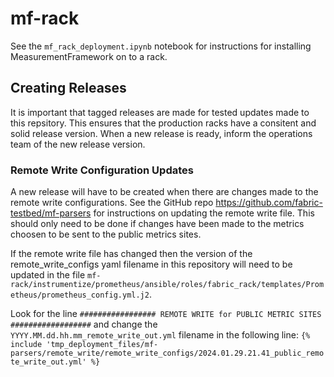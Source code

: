 # mf-rack
See the ```mf_rack_deployment.ipynb``` notebook for instructions for installing MeasurementFramework on to a rack.


## Creating Releases
It is important that tagged releases are made for tested updates made to this repsitory. This ensures that the production racks have a consitent and solid release version. When a new release is ready, inform the operations team of the new release version.

### Remote Write Configuration Updates
A new release will have to be created when there are changes made to the remote write configurations. See the GitHub repo https://github.com/fabric-testbed/mf-parsers for instructions on updating the remote write file. This should only need to be done if changes have been made to the metrics choosen to be sent to the public metrics sites.

 If the remote write file has changed then the version of the remote_write_configs yaml filename in this repository will need to be updated in the file 
`mf-rack/instrumentize/prometheus/ansible/roles/fabric_rack/templates/Prometheus/prometheus_config.yml.j2`.

Look for the line 
`################# REMOTE WRITE for PUBLIC METRIC SITES ##################` 
and change the 
`YYYY.MM.dd.hh.mm_remote_write_out.yml`
filename in the following line: 
`{% include 'tmp_deployment_files/mf-parsers/remote_write/remote_write_configs/2024.01.29.21.41_public_remote_write_out.yml' %}`

